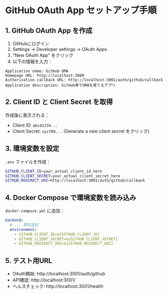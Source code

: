 # GitHub OAuth App セットアップ手順

## 1. GitHub OAuth App を作成

1. GitHubにログイン
2. Settings → Developer settings → OAuth Apps
3. "New OAuth App" をクリック
4. 以下の情報を入力：

```
Application name: GitHub UMA
Homepage URL: http://localhost:3000
Authorization callback URL: http://localhost:3001/auth/github/callback
Application description: GitHub草でUMAを育てるアプリ
```

## 2. Client ID と Client Secret を取得

作成後に表示される：
- Client ID: `abcd1234...`
- Client Secret: `xyz789...` (Generate a new client secret をクリック)

## 3. 環境変数を設定

`.env` ファイルを作成：

```bash
GITHUB_CLIENT_ID=your_actual_client_id_here
GITHUB_CLIENT_SECRET=your_actual_client_secret_here
GITHUB_REDIRECT_URI=http://localhost:3001/auth/github/callback
```

## 4. Docker Compose で環境変数を読み込み

`docker-compose.yml` に追加：

```yaml
backend:
  # ... 既存設定
  environment:
    - GITHUB_CLIENT_ID=${GITHUB_CLIENT_ID}
    - GITHUB_CLIENT_SECRET=${GITHUB_CLIENT_SECRET}
    - GITHUB_REDIRECT_URI=${GITHUB_REDIRECT_URI}
```

## 5. テスト用URL

- OAuth開始: http://localhost:3001/auth/github
- API確認: http://localhost:3001/
- ヘルスチェック: http://localhost:3001/health